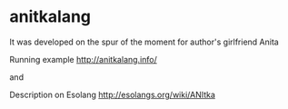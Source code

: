 # anitkalang

It was developed on the spur of the moment for author's girlfriend Anita

Running example http://anitkalang.info/

and 

Description on Esolang http://esolangs.org/wiki/ANItka

